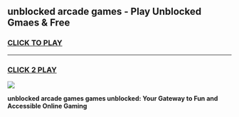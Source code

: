 
## unblocked arcade games - Play Unblocked Gmaes & Free
<h3>
<a href="https://premium.freeplayer.one?title=unblocked_arcade_games&ref=20F">CLICK TO PLAY</a></h3>
<hr>

<h3>
<a href="https://premium.freeplayer.one?title=unblocked_arcade_games&ref=20F">CLICK 2 PLAY</a>
  
</h3>

<a href="https://premium.freeplayer.one?title=unblocked_arcade_games&ref=20F/"><img src="https://clearcache.store/games.png"></a>


**unblocked arcade games games unblocked: Your Gateway to Fun and Accessible Online Gaming**
